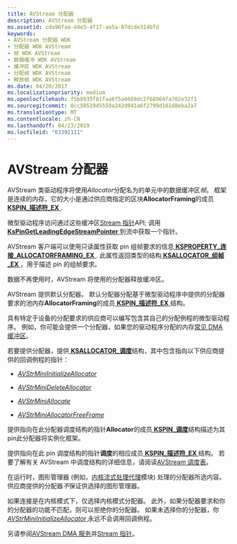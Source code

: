 ```yaml
---
title: AVStream 分配器
description: AVStream 分配器
ms.assetid: cda90faa-d4e3-4f17-aa5a-87dcde314bfd
keywords:
- AVStream 分配器 WDK
- 分配器 WDK AVStream
- 帧 WDK AVStream
- 数据缓冲 WDK AVStream
- 缓冲区 WDK AVStream
- 分配帧 WDK AVStream
- 释放帧 WDK AVStream
ms.date: 04/20/2017
ms.localizationpriority: medium
ms.openlocfilehash: f5b8935f81faa6f5a6669dc2f68964fa702e32f1
ms.sourcegitcommit: 0cc5051945559a242d941a6f2799d161d8eba2a7
ms.translationtype: MT
ms.contentlocale: zh-CN
ms.lasthandoff: 04/23/2019
ms.locfileid: "63392111"
---
```

# <a name="avstream-allocators"></a>AVStream 分配器





AVStream 类驱动程序将使用*Allocator*分配名为的单元中的数据缓冲区*帧*。 框架是连续的内存，它的大小是通过供应商指定的区块**AllocatorFraming**的成员[ **KSPIN\_描述符\_EX** ](https://msdn.microsoft.com/library/windows/hardware/ff563534).

微型驱动程序访问通过这些缓冲区[Stream 指针](stream-pointers.md)API; 调用[ **KsPinGetLeadingEdgeStreamPointer** ](https://msdn.microsoft.com/library/windows/hardware/ff563513)到流中获取一个指针。

AVStream 客户端可以使用只读属性获取 pin 组帧要求的信息[ **KSPROPERTY\_连接\_ALLOCATORFRAMING\_EX** ](https://msdn.microsoft.com/library/windows/hardware/ff565101). 此属性返回类型的结构[ **KSALLOCATOR\_组帧\_EX** ](https://msdn.microsoft.com/library/windows/hardware/ff560982) ，用于描述 pin 的组帧要求。

数据不再使用时，AVStream 将使用的分配器释放缓冲区。

AVStream 提供默认分配器。 默认分配器分配基于微型驱动程序中提供的分配器要求的池内存**AllocatorFraming**的成员[ **KSPIN\_描述符\_EX** ](https://msdn.microsoft.com/library/windows/hardware/ff563534)结构。

具有特定于设备的分配要求的供应商可以编写包含其自己的分配例程的微型驱动程序。 例如，你可能会提供一个分配器，如果您的驱动程序分配的内存[常见 DMA 缓冲区](https://msdn.microsoft.com/library/windows/hardware/ff565362)。

若要提供分配器，提供[ **KSALLOCATOR\_调度**](https://msdn.microsoft.com/library/windows/hardware/ff560976)结构，其中包含指向以下供应商提供的回调例程的指针：

-   [*AVStrMiniInitializeAllocator*](https://msdn.microsoft.com/library/windows/hardware/ff556321)

-   [*AVStrMiniDeleteAllocator*](https://msdn.microsoft.com/library/windows/hardware/ff554273)

-   [*AVStrMiniAllocate*](https://msdn.microsoft.com/library/windows/hardware/ff554265)

-   [*AVStrMiniAllocatorFreeFrame*](https://msdn.microsoft.com/library/windows/hardware/ff554266)

提供指向在此分配器调度结构的指针**Allocator**的成员[ **KSPIN\_调度**](https://msdn.microsoft.com/library/windows/hardware/ff563535)结构描述为其 pin此分配器将实例化框架。

提供指向在此 pin 调度结构的指针**调度**的相应成员[ **KSPIN\_描述符\_EX** ](https://msdn.microsoft.com/library/windows/hardware/ff563534)结构。 若要了解有关 AVStream 中调度结构的详细信息，请阅读[AVStream 调度表](avstream-dispatch-tables.md)。

在运行时，图形管理器 (例如，[内核流式处理代理](https://msdn.microsoft.com/library/windows/hardware/ff560877)模块) 处理的分配器所选内容。 供应商提供的分配器*不*保证供选择的图形管理器。

如果连接是在内核模式下，仅选择内核模式分配器。 此外，如果分配器要求和你的分配器的功能不匹配，则可以拒绝你的分配器。 如果未选择你的分配器，你[ *AVStrMiniInitializeAllocator* ](https://msdn.microsoft.com/library/windows/hardware/ff556321)永远不会调用回调例程。

另请参阅[AVStream DMA 服务](avstream-dma-services.md)并[Stream 指针](stream-pointers.md)。

 

 





